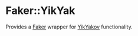 Faker::YikYak
=============

Provides a [Faker](https://github.com/stympy/faker) wrapper for 
[YikYakov](https://github.com/dglunz/yikyakov) functionality.
